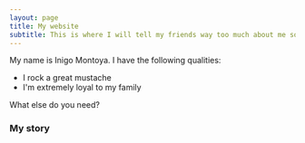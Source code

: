 ```yaml
---
layout: page
title: My website
subtitle: This is where I will tell my friends way too much about me so...? can it be updated
---
```

My name is Inigo Montoya. I have the following qualities:

- I rock a great mustache
- I'm extremely loyal to my family

What else do you need?

### My story
